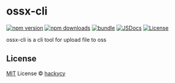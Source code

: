 # ossx-cli

[![npm version][npm-version-src]][npm-version-href]
[![npm downloads][npm-downloads-src]][npm-downloads-href]
[![bundle][bundle-src]][bundle-href]
[![JSDocs][jsdocs-src]][jsdocs-href]
[![License][license-src]][license-href]

ossx-cli is a cli tool for upload file to oss

## License

[MIT](./LICENSE) License © [hackycy](https://github.com/hackycy)

<!-- Badges -->

[npm-version-src]: https://img.shields.io/npm/v/ossx-cli?style=flat&colorA=080f12&colorB=1fa669
[npm-version-href]: https://npmjs.com/package/ossx-cli
[npm-downloads-src]: https://img.shields.io/npm/dm/ossx-cli?style=flat&colorA=080f12&colorB=1fa669
[npm-downloads-href]: https://npmjs.com/package/ossx-cli
[bundle-src]: https://img.shields.io/bundlephobia/minzip/ossx-cli?style=flat&colorA=080f12&colorB=1fa669&label=minzip
[bundle-href]: https://bundlephobia.com/result?p=ossx-cli
[license-src]: https://img.shields.io/github/license/antfu/ossx-cli.svg?style=flat&colorA=080f12&colorB=1fa669
[license-href]: https://github.com/antfu/ossx-cli/blob/main/LICENSE
[jsdocs-src]: https://img.shields.io/badge/jsdocs-reference-080f12?style=flat&colorA=080f12&colorB=1fa669
[jsdocs-href]: https://www.jsdocs.io/package/ossx-cli
